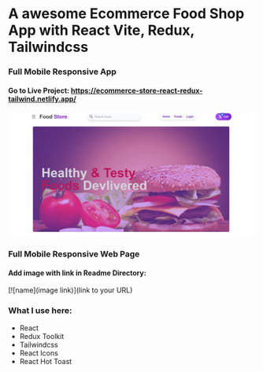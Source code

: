 # A awesome Ecommerce Food Shop App with React Vite, Redux, Tailwindcss
### Full Mobile Responsive App

#### Go to Live Project: https://ecommerce-store-react-redux-tailwind.netlify.app/

[![image](./public/image.png)](https://food-shop-app.netlify.app/)

### Full Mobile Responsive Web Page

#### Add image with link in Readme Directory:
[![name](image link)](link to your URL)

### What I use here:
* React
* Redux Toolkit
* Tailwindcss
* React Icons
* React Hot Toast
